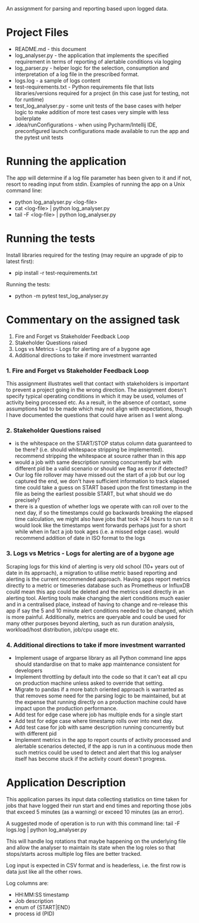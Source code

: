 
An assignment for parsing and reporting based upon logged data.

# Project Files

- README.md - this document
- log_analyser.py - the application that implements the specified requirement in terms of reporting of alertable conditions via logging 
- log_parser.py - helper logic for the selection, consumption and interpretation of a log file in the prescribed format.
- logs.log - a sample of logs content
- test-requirements.txt - Python requirements file that lists libraries/versions required for a project (in this case just for testing, not for runtime)
- test_log_analyser.py - some unit tests of the base cases with helper logic to make addition of more test cases very simple with less boilerplate
- .idea/runConfigurations - when using Pycharm/Intellij IDE, preconfigured launch configurations made available to run the app and the pytest unit tests

# Running the application

The app will determine if a log file parameter has been given to it and if not, resort to reading input from stdin.
Examples of running the app on a Unix command line:

- python log_analyser.py \<log-file>
- cat \<log-file> | python log_analyser.py
- tail -F \<log-file> | python log_analyser.py


# Running the tests

Install libraries required for the testing (may require an upgrade of pip to latest first):
- pip install -r test-requirements.txt

Running the tests:
- python -m pytest test_log_analyser.py

# Commentary on the assigned task

1. Fire and Forget vs Stakeholder Feedback Loop
2. Stakeholder Questions raised
3. Logs vs Metrics - Logs for alerting are of a bygone age
4. Additional directions to take if more investment warranted


### 1. Fire and Forget vs Stakeholder Feedback Loop

This assignment illustrates well that contact with stakeholders is important to prevent a project going in the wrong direction.
The assignment doesn't specify typical operating conditions in which it may be used, volumes of activity being processed etc.
As a result, in the absence of contact, some assumptions had to be made which may not align with expectations,
though I have documented the questions that could have arisen as I went along.


### 2. Stakeholder Questions raised

- is the whitespace on the START/STOP status column data guaranteed to be there? (i.e. should whitespace stripping be implemented). 
  recommend stripping the whitespace at source rather than in this app
- would a job with same description running concurrently but with different pid be a valid scenario or should we flag as error if detected?
- Our log file rollover may have missed out the start of a job but our log captured the end, we don't have sufficient information to track elapsed time
  could take a guess on START based upon the first timestamp in the file as being the earliest possible START, but what should we do precisely?
- there is a question of whether logs we operate with can roll over to the next day, if so the timestamps could
  go backwards breaking the elapsed time calculation, we might also have jobs that took >24 hours to run so it would look like the timestamps
  went forwards perhaps just for a short while when in fact a job took ages (i.e. a missed edge case). would recommend addition of date in ISO format to the logs


### 3. Logs vs Metrics - Logs for alerting are of a bygone age

Scraping logs for this kind of alerting is very old school (10+ years out of date in its approach), a migration to utilise metric based
reporting and alerting is the current recommended approach.  Having apps report metrics directly to a metric or timeseries database such
as Prometheus or InfluxDB could mean this app could be deleted and the metrics used directly in an alerting tool.
Alerting tools make changing the alert conditions much easier and in a centralised place, instead of having to change and re-release this app
if say the 5 and 10 minute alert conditions needed to be changed, which is more painful.
Additionally, metrics are queryable and could be used for many other purposes beyond alerting, such as run duration analysis, workload/host distribution, job/cpu usage etc.


### 4. Additional directions to take if more investment warranted

- Implement usage of argparse library as all Python command line apps should standardise on that to make app maintenance consistent for developers 
- Implement throttling by default into the code so that it can't eat all cpu on production machine unless asked to override that setting.
- Migrate to pandas if a more batch oriented approach is warranted as that removes some need for the parsing logic to be maintained,
  but at the expense that running directly on a production machine could have impact upon the production performance.
- Add test for edge case where job has multiple ends for a single start
- Add test for edge case where timestamp rolls over into next day.
- Add test case for job with same description running concurrently but with different pid
- Implement metrics in the app to report counts of activity processed and alertable scenarios detected, if the app is run in a continuous
  mode then such metrics could be used to detect and alert that this log analyser itself has become stuck if the activity count doesn't progress.

# Application Description

This application parses its input data collecting statistics on time taken for jobs
that have logged their run start and end times and reporting those jobs
that exceed 5 minutes (as a warning) or exceed 10 minutes (as an error).

A suggested mode of operation is to run with this command line:
tail -F logs.log | python log_analyser.py

This will handle log rotations that maybe happening on the underlying file and allow the analyser
to maintain its state when the log roles so that stops/starts across multiple log files are better tracked.

Log input is expected in CSV format and is headerless, i.e. the first row is data just like all the other rows.

Log columns are:
- HH:MM:SS timestamp
- Job description
- enum of {START|END}
- process id (PID)


